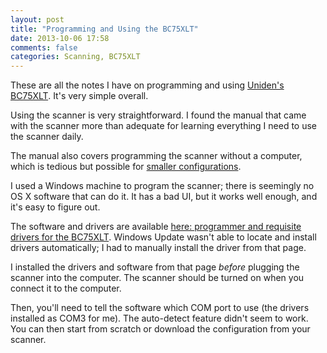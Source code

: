 ```yaml
---
layout: post
title: "Programming and Using the BC75XLT"
date: 2013-10-06 17:58
comments: false
categories: Scanning, BC75XLT
---
```


These are all the notes I have on programming and using [Uniden's BC75XLT](http://www.amazon.com/gp/product/B00A1VSO9M/ref=as_li_ss_tl?ie=UTF8&camp=1789&creative=390957&creativeASIN=B00A1VSO9M&linkCode=as2&tag=cdzombak-20). It's very simple overall.

Using the scanner is very straightforward. I found the manual that came with the scanner more than adequate for learning everything I need to use the scanner daily.

The manual also covers programming the scanner without a computer, which is tedious but possible for [smaller configurations]().

I used a Windows machine to program the scanner; there is seemingly no OS X software that can do it. It has a bad UI, but it works well enough, and it's easy to figure out.

The software and drivers are available [here: programmer and requisite drivers for the BC75XLT](http://info.uniden.com/UnidenMan4/BC75XLT). Windows Update wasn't able to locate and install drivers automatically; I had to manually install the driver from that page.

I installed the drivers and software from that page *before* plugging the scanner into the computer. The scanner should be turned on when you connect it to the computer.

Then, you'll need to tell the software which COM port to use (the drivers installed as COM3 for me). The auto-detect feature didn't seem to work. You can then start from scratch or download the configuration from your scanner.
